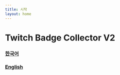 ```yaml
---
title: 시작
layout: home
---
```


# Twitch Badge Collector V2

### [한국어](/korean)
### [English](/english)
